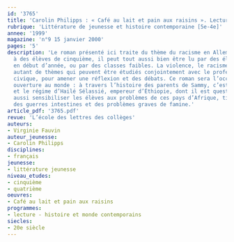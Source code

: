 ```yaml
---
id: '3765'
title: 'Carolin Philipps : « Café au lait et pain aux raisins ». Lecture cursive'
rubrique: 'Littérature de jeunesse et histoire contemporaine [5e-4e]'
annee: '1999'
magazine: 'n°9 15 janvier 2000'
pages: '5'
description: 'Le roman présenté ici traite du thème du racisme en Allemagne. Destiné
  à des élèves de cinquième, il peut tout aussi bien être lu par des élèves de quatrième
  en début d’année, ou par des classes faibles. La violence, le racisme, la différence,
  autant de thèmes qui peuvent être étudiés conjointement avec le professeur d’éducation
  civique, pour amener une réflexion et des débats. Ce roman sera l’occasion d’une
  ouverture au monde : à travers l’histoire des parents de Sammy, c’est l’Érythrée
  et le régime d’Hailé Sélassié, empereur d’Éthiopie, dont il est question. On pourra
  aussi sensibiliser les élèves aux problèmes de ces pays d’Afrique, tiraillés entre
  des guerres intestines et des problèmes graves de famine.'
article_pdf: '3765.pdf'
revue: 'L’école des lettres des collèges'
auteurs:
- Virginie Fauvin
auteur_jeunesse:
- Carolin Philipps
disciplines:
- français
jeunesse:
- littérature jeunesse
niveau_etudes:
- cinquième
- quatrième
oeuvres:
- Café au lait et pain aux raisins
programmes:
- lecture - histoire et monde contemporains
siecles:
- 20e siècle
---
```

